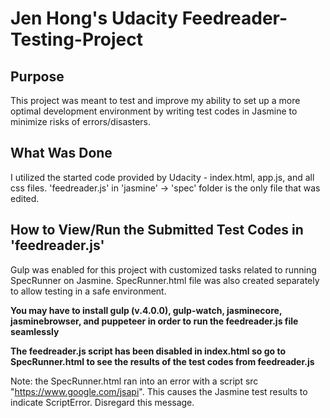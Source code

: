 # Jen Hong's Udacity Feedreader-Testing-Project
## Purpose 
This project was meant to test and improve my ability to set up a more optimal development environment by writing test codes in Jasmine to minimize risks of errors/disasters. 

## What Was Done
I utilized the started code provided by Udacity - index.html, app.js, and all css files. 
'feedreader.js' in 'jasmine' -> 'spec' folder is the only file that was edited. 

## How to View/Run the Submitted Test Codes in 'feedreader.js'
Gulp was enabled for this project with customized tasks related to running SpecRunner on Jasmine. SpecRunner.html file was also created separately to allow testing in a safe environment. 

**You may have to install gulp (v.4.0.0), gulp-watch, jasminecore, jasminebrowser, and puppeteer in order to run the feedreader.js file seamlessly**

**The feedreader.js script has been disabled in index.html so go to SpecRunner.html to see the results of the test codes from feedreader.js**

Note: the SpecRunner.html ran into an error with a script src "https://www.google.com/jsapi". This causes the Jasmine test results to indicate ScriptError. Disregard this message. 





